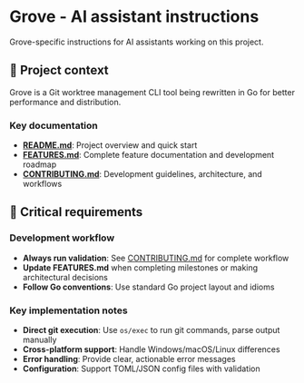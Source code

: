 # Grove - AI assistant instructions

Grove-specific instructions for AI assistants working on this project.

## 🎯 Project context

Grove is a Git worktree management CLI tool being rewritten in Go for better performance and distribution.

### Key documentation

- **[README.md](README.md)**: Project overview and quick start
- **[FEATURES.md](docs/FEATURES.md)**: Complete feature documentation and development roadmap
- **[CONTRIBUTING.md](docs/CONTRIBUTING.md)**: Development guidelines, architecture, and workflows

## 🚨 Critical requirements

### Development workflow

- **Always run validation**: See [CONTRIBUTING.md](docs/CONTRIBUTING.md) for complete workflow
- **Update FEATURES.md** when completing milestones or making architectural decisions
- **Follow Go conventions**: Use standard Go project layout and idioms

### Key implementation notes

- **Direct git execution**: Use `os/exec` to run git commands, parse output manually
- **Cross-platform support**: Handle Windows/macOS/Linux differences
- **Error handling**: Provide clear, actionable error messages
- **Configuration**: Support TOML/JSON config files with validation
